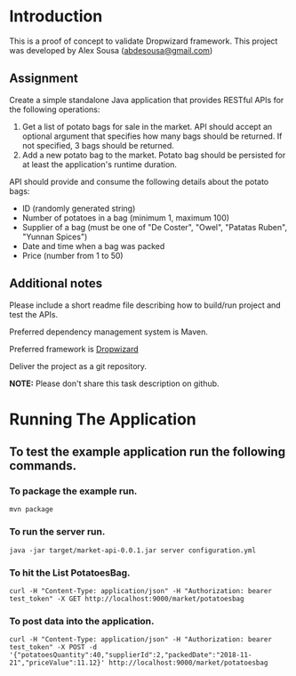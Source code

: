 # Introduction
This is a proof of concept to validate Dropwizard framework. This project was developed by Alex Sousa (abdesousa@gmail.com)

## Assignment

Create a simple standalone Java application that provides RESTful APIs for the following operations:

1. Get a list of potato bags for sale in the market. API should accept an optional argument that specifies how many bags should be returned. If not specified, 3 bags should be returned.
2. Add a new potato bag to the market. Potato bag should be persisted for at least the application&#39;s runtime duration.

API should provide and consume the following details about the potato bags:

- ID (randomly generated string)
- Number of potatoes in a bag (minimum 1, maximum 100)
- Supplier of a bag (must be one of &quot;De Coster&quot;, &quot;Owel&quot;, &quot;Patatas Ruben&quot;, &quot;Yunnan Spices&quot;)
- Date and time when a bag was packed
- Price (number from 1 to 50)

## Additional notes

Please include a short readme file describing how to build/run project and test the APIs.

Preferred dependency management system is Maven.

Preferred framework is [Dropwizard](https://www.dropwizard.io)

Deliver the project as a git repository.

**NOTE:** Please don&#39;t share this task description on github.


# Running The Application
## To test the example application run the following commands.
### To package the example run.
    mvn package
### To run the server run.
    java -jar target/market-api-0.0.1.jar server configuration.yml
### To hit the List PotatoesBag.
    curl -H "Content-Type: application/json" -H "Authorization: bearer test_token" -X GET http://localhost:9000/market/potatoesbag        
### To post data into the application.
    curl -H "Content-Type: application/json" -H "Authorization: bearer test_token" -X POST -d '{"potatoesQuantity":40,"supplierId":2,"packedDate":"2018-11-21","priceValue":11.12}' http://localhost:9000/market/potatoesbag


